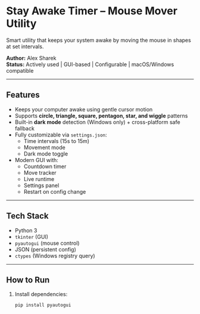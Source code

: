 # Stay Awake Timer – Mouse Mover Utility

Smart utility that keeps your system awake by moving the mouse in shapes at set intervals.

**Author:** Alex Sharek  
**Status:** Actively used | GUI-based | Configurable | macOS/Windows compatible

---

## Features

- Keeps your computer awake using gentle cursor motion
- Supports **circle, triangle, square, pentagon, star, and wiggle** patterns
- Built-in **dark mode** detection (Windows only) + cross-platform safe fallback
- Fully customizable via `settings.json`:
  - Time intervals (15s to 15m)
  - Movement mode
  - Dark mode toggle
- Modern GUI with:
  - Countdown timer
  - Move tracker
  - Live runtime
  - Settings panel
  - Restart on config change

---

## Tech Stack

- Python 3
- `tkinter` (GUI)
- `pyautogui` (mouse control)
- JSON (persistent config)
- `ctypes` (Windows registry query)

---

## How to Run

1. Install dependencies:
   ```bash
   pip install pyautogui
